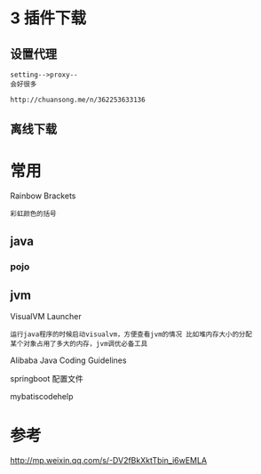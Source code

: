 

# 3 插件下载


## 设置代理

    setting-->proxy--
    会好很多
    
    http://chuansong.me/n/362253633136

## 离线下载


# 常用

Rainbow Brackets

    彩虹颜色的括号


## java 

### pojo




## jvm

VisualVM Launcher

    运行java程序的时候启动visualvm，方便查看jvm的情况 比如堆内存大小的分配
    某个对象占用了多大的内存，jvm调优必备工具
        
            

Alibaba Java Coding Guidelines



    
    




springboot 配置文件

mybatiscodehelp



# 参考
http://mp.weixin.qq.com/s/-DV2fBkXktTbin_i6wEMLA


